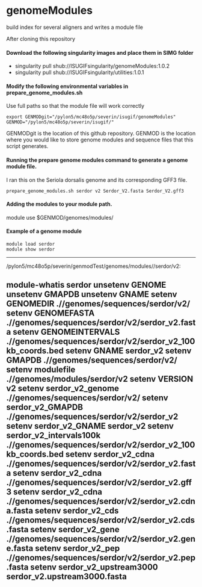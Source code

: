 # genomeModules
build index for several aligners and writes a module file

After cloning this repository

#### Download the following singularity images and place them in SIMG folder
* singularity pull shub://ISUGIFsingularity/genomeModules:1.0.2
* singularity pull shub://ISUGIFsingularity/utilities:1.0.1 

#### Modify the following environmental variables in prepare_genome_modules.sh

Use full paths so that the module file will work correctly

```
export GENMODgit="/pylon5/mc48o5p/severin/isugif/genomeModules"
GENMOD="/pylon5/mc48o5p/severin/isugif/"
```

GENMODgit is the location of this github repository.
GENMOD is the location where you would like to store genome modules and sequence files that this script generates.

#### Running the prepare genome modules command to generate a genome module file.
I ran this on the Seriola dorsalis genome and its corresponding GFF3 file.

```
prepare_genome_modules.sh serdor v2 Serdor_V2.fasta Serdor_V2.gff3
```

#### Adding the modules to your module path.

module use $GENMOD/genomes/modules/

#### Example of a genome module



```
module load serdor
module show serdor

```
-------------------------------------------------------------------
/pylon5/mc48o5p/severin/genmodTest/genomes/modules//serdor/v2:

module-whatis    serdor 
unsetenv         GENOME 
unsetenv         GMAPDB 
unsetenv         GNAME 
setenv           GENOMEDIR .//genomes/sequences/serdor/v2/ 
setenv           GENOMEFASTA .//genomes/sequences/serdor/v2/serdor_v2.fasta 
setenv           GENOMEINTERVALS .//genomes/sequences/serdor/v2/serdor_v2_100kb_coords.bed 
setenv           GNAME serdor_v2 
setenv           GMAPDB .//genomes/sequences/serdor/v2/ 
setenv           modulefile .//genomes/modules/serdor/v2 
setenv           VERSION v2 
setenv           serdor_v2_genome .//genomes/sequences/serdor/v2/ 
setenv           serdor_v2_GMAPDB .//genomes/sequences/serdor/v2/serdor_v2 
setenv           serdor_v2_GNAME serdor_v2 
setenv           serdor_v2_intervals100k .//genomes/sequences/serdor/v2/serdor_v2_100kb_coords.bed 
setenv           serdor_v2_cdna .//genomes/sequences/serdor/v2/serdor_v2.fasta 
setenv           serdor_v2_cdna .//genomes/sequences/serdor/v2/serdor_v2.gff3 
setenv           serdor_v2_cdna .//genomes/sequences/serdor/v2/serdor_v2.cdna.fasta 
setenv           serdor_v2_cds .//genomes/sequences/serdor/v2/serdor_v2.cds.fasta 
setenv           serdor_v2_gene .//genomes/sequences/serdor/v2/serdor_v2.gene.fasta 
setenv           serdor_v2_pep .//genomes/sequences/serdor/v2/serdor_v2.pep.fasta 
setenv           serdor_v2_upstream3000 serdor_v2.upstream3000.fasta 
-------------------------------------------------------------------
```


